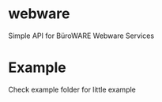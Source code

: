 # webware
Simple API for BüroWARE Webware Services

# Example
Check example folder for little example
